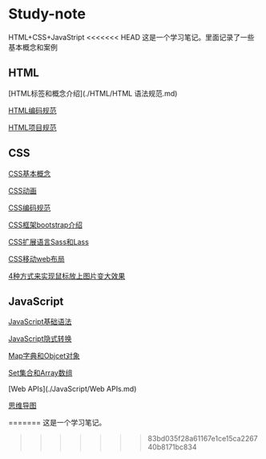 # Study-note

HTML+CSS+JavaStript
<<<<<<< HEAD
这是一个学习笔记。里面记录了一些基本概念和案例

## HTML

[HTML标签和概念介绍](./HTML/HTML 语法规范.md)

[HTML编码规范](./HTML/html-style-guide.md)

[HTML项目规范](./HTML/项目规范.md)

## CSS

[CSS基本概念](./CSS/CSS.md)

[CSS动画](./CSS/CSS动画.md)

[CSS编码规范](./CSS/css-style-guide.md)

[CSS框架bootstrap介绍](./CSS/CSS框架.md)

[CSS扩展语言Sass和Lass](./CSS/CSS扩展语言.md)

[CSS移动web布局](./CSS/CSS移动web布局.md)

[4种方式来实现鼠标放上图片变大效果](./CSS/图片方法效果/scale/html/scale.html)

## JavaScript

[JavaScript基础语法](./JavaScript/JavaScript.md)

[JavaScript隐式转换](./JavaScript/JavaScript隐式转换.md)

[Map字典和Objcet对象](./JavaScript/Map字典和Objcet对象.md)

[Set集合和Array数组](./JavaScript/Set集合和Array数组.md)

[Web APIs](./JavaScript/Web APIs.md)

[思维导图](./JavaScript/思维导图)

=======
这是一个学习笔记。
 
  
>>>>>>> 83bd035f28a61167e1ce15ca226740b8171bc834

